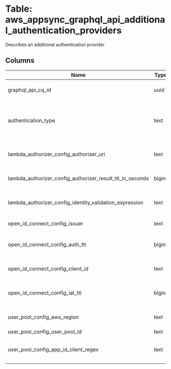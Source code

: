 
# Table: aws_appsync_graphql_api_additional_authentication_providers
Describes an additional authentication provider
## Columns
| Name        | Type           | Description  |
| ------------- | ------------- | -----  |
|graphql_api_cq_id|uuid|Unique CloudQuery ID of aws_appsync_graphql_apis table (FK)|
|authentication_type|text|The authentication type: API key, Identity and Access Management (IAM), OpenID Connect (OIDC), Amazon Cognito user pools, or Lambda|
|lambda_authorizer_config_authorizer_uri|text|The Amazon Resource Name (ARN) of the Lambda function to be called for authorization|
|lambda_authorizer_config_authorizer_result_ttl_in_seconds|bigint|The number of seconds a response should be cached for|
|lambda_authorizer_config_identity_validation_expression|text|A regular expression for validation of tokens before the Lambda function is called|
|open_id_connect_config_issuer|text|The issuer for the OIDC configuration|
|open_id_connect_config_auth_ttl|bigint|The number of milliseconds that a token is valid after being authenticated|
|open_id_connect_config_client_id|text|The client identifier of the relying party at the OpenID identity provider|
|open_id_connect_config_iat_ttl|bigint|The number of milliseconds that a token is valid after it's issued to a user|
|user_pool_config_aws_region|text|The Amazon Web Services Region in which the user pool was created|
|user_pool_config_user_pool_id|text|The user pool ID|
|user_pool_config_app_id_client_regex|text|A regular expression for validating the incoming Amazon Cognito user pool app client ID|

